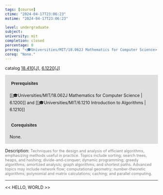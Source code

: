 ```yaml
---
tags: [course]
ctime: "2024-04-17T23:06:23"
mstime: "2024-04-17T23:06:23"

level: undergraduate
subject: 
university: mit
completion: closed
percentage: 0
prereq: "<🎓Universities/MIT/18.062J Mathematics for Computer Science> and <🎓Universities/MIT/6.1210 Introduction to Algorithms>"
coreq: "None."
---
```


catalog [18.410[J]](http://student.mit.edu/catalog/m18a.html#18.410), [6.1220[J]](http://student.mit.edu/catalog/m6a.html#6.1220)

<span style="display: block; padding: 15px; background-color: rgb(100, 100, 100, 0.2);"><font id="m_prereq1743_0" style="display: block; font-family: Arial, sans-serif; font-weight: bold; padding: 5px">Prerequisites</font><br><span id="prereq1743_0">[[🎓Universities/MIT/18.062J Mathematics for Computer Science | 6.1200]] and [[🎓Universities/MIT/6.1210 Introduction to Algorithms | 6.1210]]</span></span>
<span style="display: block; padding: 15px; background-color: rgb(100, 100, 100, 0.2);"><font id="m_coreq1743_0" style="display: block; font-family: Arial, sans-serif; font-weight: bold; padding: 5px">Corequisites</font><br><span id="coreq1743_0">None.</span></span>

<font style="">Description:</font>
<font style="color: grey; font-size: 0.8rem;">Techniques for the design and analysis of efficient algorithms, emphasizing methods useful in practice. Topics include sorting; search trees, heaps, and hashing; divide-and-conquer; dynamic programming; greedy algorithms; amortized analysis; graph algorithms; and shortest paths. Advanced topics may include network flow; computational geometry; number-theoretic algorithms; polynomial and matrix calculations; caching; and parallel computing.</font>



---

<< HELLO, WORLD >>
